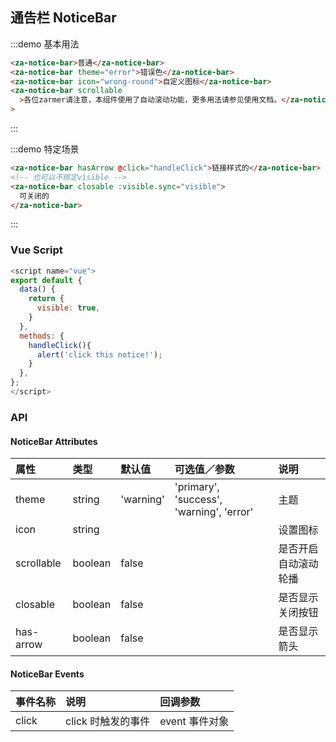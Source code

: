 ## 通告栏 NoticeBar

:::demo 基本用法

```html
<za-notice-bar>普通</za-notice-bar>
<za-notice-bar theme="error">错误色</za-notice-bar>
<za-notice-bar icon="wrong-round">自定义图标</za-notice-bar>
<za-notice-bar scrollable
  >各位zarmer请注意，本组件使用了自动滚动功能，更多用法请参见使用文档。</za-notice-bar
>
```

:::

:::demo 特定场景

```html
<za-notice-bar hasArrow @click="handleClick">链接样式的</za-notice-bar>
<!-- 也可以不绑定visible -->
<za-notice-bar closable :visible.sync="visible">
  可关闭的
</za-notice-bar>
```

:::

### Vue Script

```javascript
<script name="vue">
export default {
  data() {
    return {
      visible: true,
    }
  },
  methods: {
    handleClick(){
      alert('click this notice!');
    }
  },
};
</script>
```

### API

#### NoticeBar Attributes

| 属性       | 类型   | 默认值       | 可选值／参数                             | 说明                 |
| :--------- | :----- | :----------- | :--------------------------------------- | :------------------- |
| theme      | string | 'warning'    | 'primary', 'success', 'warning', 'error' | 主题                 |
| icon       | string |              |                                          | 设置图标             |
| scrollable | boolean   | false        |                                          | 是否开启自动滚动轮播 |
| closable   | boolean   | false        |                                          | 是否显示关闭按钮     |
| has-arrow   | boolean   | false        |                                          | 是否显示箭头         |

#### NoticeBar Events

| 事件名称 | 说明               | 回调参数       |
| :------- | :----------------- | :------------- |
| click    | click 时触发的事件 | event 事件对象 |
